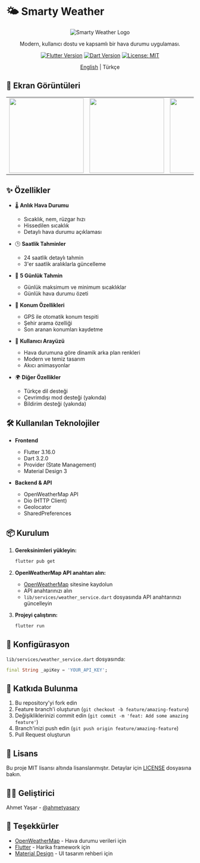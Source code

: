 # 🌤️ Smarty Weather

<div align="center">

![Smarty Weather Logo](assets/weather/app_icon.png)

Modern, kullanıcı dostu ve kapsamlı bir hava durumu uygulaması.

[![Flutter Version](https://img.shields.io/badge/Flutter-3.16.0-blue.svg)](https://flutter.dev/)
[![Dart Version](https://img.shields.io/badge/Dart-3.2.0-blue.svg)](https://dart.dev/)
[![License: MIT](https://img.shields.io/badge/License-MIT-yellow.svg)](https://opensource.org/licenses/MIT)

[English](README_EN.md) | Türkçe

</div>

## 📱 Ekran Görüntüleri

<div align="center">
<table>
  <tr>
    <td><img src="screenshots/screenshot1.png" width="200"></td>
    <td><img src="screenshots/screenshot2.png" width="200"></td>
    <td><img src="screenshots/screenshot3.png" width="200"></td>
  </tr>
</table>
</div>

## ✨ Özellikler

- 🌡️ **Anlık Hava Durumu**
  - Sıcaklık, nem, rüzgar hızı
  - Hissedilen sıcaklık
  - Detaylı hava durumu açıklaması

- 🕒 **Saatlik Tahminler**
  - 24 saatlik detaylı tahmin
  - 3'er saatlik aralıklarla güncelleme

- 📅 **5 Günlük Tahmin**
  - Günlük maksimum ve minimum sıcaklıklar
  - Günlük hava durumu özeti

- 📍 **Konum Özellikleri**
  - GPS ile otomatik konum tespiti
  - Şehir arama özelliği
  - Son aranan konumları kaydetme

- 🎨 **Kullanıcı Arayüzü**
  - Hava durumuna göre dinamik arka plan renkleri
  - Modern ve temiz tasarım
  - Akıcı animasyonlar

- 🌍 **Diğer Özellikler**
  - Türkçe dil desteği
  - Çevrimdışı mod desteği (yakında)
  - Bildirim desteği (yakında)

## 🛠️ Kullanılan Teknolojiler

- **Frontend**
  - Flutter 3.16.0
  - Dart 3.2.0
  - Provider (State Management)
  - Material Design 3

- **Backend & API**
  - OpenWeatherMap API
  - Dio (HTTP Client)
  - Geolocator
  - SharedPreferences

## 📦 Kurulum

1. **Gereksinimleri yükleyin:**
   ```bash
   flutter pub get
   ```

2. **OpenWeatherMap API anahtarı alın:**
   - [OpenWeatherMap](https://openweathermap.org/api) sitesine kaydolun
   - API anahtarınızı alın
   - `lib/services/weather_service.dart` dosyasında API anahtarınızı güncelleyin

3. **Projeyi çalıştırın:**
   ```bash
   flutter run
   ```

## 🔧 Konfigürasyon

`lib/services/weather_service.dart` dosyasında:
```dart
final String _apiKey = 'YOUR_API_KEY';
```

## 🤝 Katkıda Bulunma

1. Bu repository'yi fork edin
2. Feature branch'i oluşturun (`git checkout -b feature/amazing-feature`)
3. Değişikliklerinizi commit edin (`git commit -m 'feat: Add some amazing feature'`)
4. Branch'inizi push edin (`git push origin feature/amazing-feature`)
5. Pull Request oluşturun

## 📝 Lisans

Bu proje MIT lisansı altında lisanslanmıştır. Detaylar için [LICENSE](LICENSE) dosyasına bakın.

## 👨‍💻 Geliştirici

Ahmet Yaşar - [@ahmetyasary](https://github.com/ahmetyasary)

## 🙏 Teşekkürler

- [OpenWeatherMap](https://openweathermap.org/) - Hava durumu verileri için
- [Flutter](https://flutter.dev/) - Harika framework için
- [Material Design](https://material.io/) - UI tasarım rehberi için
